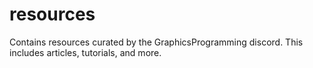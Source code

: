 # resources
Contains resources curated by the GraphicsProgramming discord.  This includes articles, tutorials, and more.
